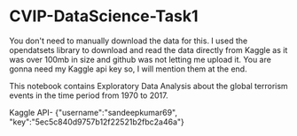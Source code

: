 # CVIP-DataScience-Task1

You don't need to manually download the data for this. I used the opendatsets library to download and read the data directly from Kaggle as it was over 100mb in size and github was not letting me upload it. You are gonna need my Kaggle api key so, I will mention them at the end.

This notebook contains Exploratory Data Analysis about the global terrorism events in the time period from 1970 to 2017.

Kaggle API-
{"username":"sandeepkumar69",
"key":"5ec5c840d9757b12f22521b2fbc2a46a"}
